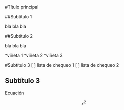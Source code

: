 #Título principal

##Subtítulo 1

bla bla bla

##Subtítulo 2

bla bla bla

*viñeta 1
*viñeta 2
*viñeta 3

#Subtítulo 3
[ ] lista de chequeo 1
[ ] lista de chequeo 2

## Subtítulo 3

Ecuación

$$x^2$$
